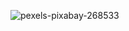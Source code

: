 ![pexels-pixabay-268533](https://github.com/Divyagokavarapu/jfs3/assets/143246951/088112d2-ced7-4388-aefd-f2828804e41e)
